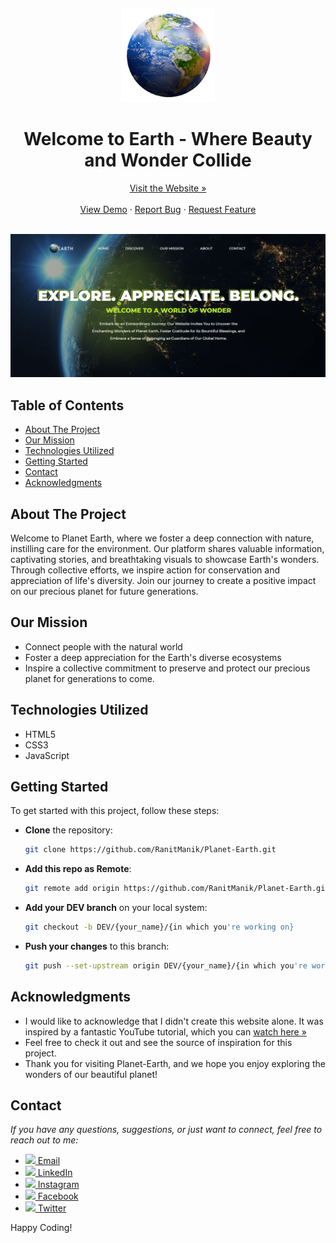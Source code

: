 <a name="readme-top"></a>
<br />
<div align="center">
  <a href="https://ranitmanik.github.io/Planet-Earth">
    <img src="Assets/logo2.png" alt="Logo" height="150px">
  </a>
  <h1>Welcome to Earth - Where Beauty and Wonder Collide</h1>
  <a href="https://ranitmanik.github.io/Planet-Earth">Visit the Website »</a>
  <br>
  <br>
  <a href="https://ranitmanik.github.io/Planet-Earth/">View Demo</a>
  ·
  <a href=".github/ISSUE/bug-report---.md">Report Bug</a>
  ·
  <a href=".github/ISSUE/feature-request---.md">Request Feature</a>
</div>
<br>

[![Product Name Screen Shot][product-screenshot]](ranitmanik.github.io/Planet-Earth/)

<!-- TABLE OF CONTENTS -->
## Table of Contents

- [About The Project](#about-the-project)
- [Our Mission](#our-mission)
- [Technologies Utilized](#technologies-utilized)
- [Getting Started](#getting-started)
- [Contact](#contact)
- [Acknowledgments](#acknowledgments)


## About The Project

Welcome to Planet Earth, where we foster a deep connection with nature, instilling care for the environment. Our platform shares valuable information, captivating stories, and breathtaking visuals to showcase Earth's wonders. Through collective efforts, we inspire action for conservation and appreciation of life's diversity. Join our journey to create a positive impact on our precious planet for future generations.

## Our Mission

- Connect people with the natural world
- Foster a deep appreciation for the Earth's diverse ecosystems
- Inspire a collective commitment to preserve and protect our precious planet for generations to come.

## Technologies Utilized

- HTML5
- CSS3
- JavaScript

## Getting Started

To get started with this project, follow these steps:

- **Clone** the repository:

  ```bash
  git clone https://github.com/RanitManik/Planet-Earth.git
  ```

- **Add this repo as Remote**:

  ```bash
  git remote add origin https://github.com/RanitManik/Planet-Earth.git
  ```

- **Add your DEV branch** on your local system:

  ```bash
  git checkout -b DEV/{your_name}/{in which you're working on}
  ```

- **Push your changes** to this branch:

  ```bash
  git push --set-upstream origin DEV/{your_name}/{in which you're working on}
  ```

## Acknowledgments

- I would like to acknowledge that I didn't create this website alone. It was inspired by a fantastic YouTube tutorial, which you can [watch here »](https://youtu.be/xG1_vbVPUUs)
- Feel free to check it out and see the source of inspiration for this project.
- Thank you for visiting Planet-Earth, and we hope you enjoy exploring the wonders of our beautiful planet!

## Contact

_If you have any questions, suggestions, or just want to connect, feel free to reach out to me:_
- [<img src="https://cdn4.iconfinder.com/data/icons/social-media-logos-6/512/112-gmail_email_mail-512.png" width="20" /> Email](mailto:ranitmanik.dev@gmail.com)
- [<img src="https://upload.wikimedia.org/wikipedia/commons/thumb/c/ca/LinkedIn_logo_initials.png/480px-LinkedIn_logo_initials.png" width="20" /> LinkedIn](https://www.linkedin.com/in/ranit-manik/)
- [<img src="https://upload.wikimedia.org/wikipedia/commons/thumb/a/a5/Instagram_icon.png/600px-Instagram_icon.png" width="20" /> Instagram](https://www.instagram.com/ranit_manik_/)
- [<img src="https://upload.wikimedia.org/wikipedia/commons/6/6c/Facebook_Logo_2023.png" width="20" /> Facebook](https://www.facebook.com/RanitKumarManik/)
- [<img src="https://upload.wikimedia.org/wikipedia/commons/thumb/6/6f/Logo_of_Twitter.svg/512px-Logo_of_Twitter.svg.png" width="20" /> Twitter](https://twitter.com/RANIT_MANIK)

Happy Coding!

[product-screenshot]: Assets/screenshot.png
